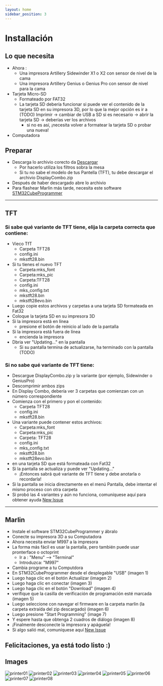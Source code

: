 ```yaml
---
layout: home
sidebar_position: 3
---
```


# Installación
## Lo que necesita
- Ahora :
  - Una impresora Artillery  Sidewinder X1 o X2 con sensor de nivel de la cama
  - Una impresora Artillery Genius o Genius Pro con sensor de nivel para la cama
- Tarjeta Micro-SD
  - Formateado por FAT32
  - La tarjeta SD debería funcionar si puede ver el contenido de la tarjeta SD en su impresora 3D, por lo que la mejor opción es ir a (TODO) Imprimir -> cambiar de USB a SD si es necesario -> abrir la tarjeta SD -> deberías ver los archivos
    - si no es así, ¡necesita volver a formatear la tarjeta SD o probar una nueva!
- Computadora

## Preparar
- Descarga lo archivio corecto da   [Descargar](downloads.mdx)
  - Por hacerlo utiliza los filtros sobra la mesa
  - Si tu no sabe el modelo de tus Pantella (TFT), tu debe descargar el archivio DisplayCombo.zip
- Después de haber descargado abre lo archivio
- Para flashear Marlin más tarde, necesita este software [STM32CubeProgrammer](https://www.st.com/en/development-tools/stm32cubeprog.html#get-software)
---
## TFT
### Si sabe qué variante de TFT tiene, elija la carpeta correcta que contiene:
- Vieco TfT
  - Carpeta TFT28
  - config.ini
  - mkstft28.bin
- Si tu tienes el nuevo TFT
  - Carpeta:mks_font
  - Carpeta:mks_pic
  - Carpeta:TFT28
  - config.ini
  - mks_config.txt
  - mkstft28.bin
  - mkstft28evo.bin
- Luego copie estos archivos y carpetas a una tarjeta SD formateada en Fat32
- Coloque la tarjeta SD en su impresora 3D
- Si la impresora está en línea
  - presione el botón de reinicio al lado de la pantalla
- Si la impresora está fuera de línea
  - encienda la impresora
- Dbria ver "Updating..." en la pantalla
  - Si su pantalla termina de actualizarse, ha terminado con la pantalla (TODO)

### Si no sabe qué variante de TFT tiene:

- Descargue DisplayCombo.zip y la variante (por ejemplo, Sidewinder o GeniusPro)
- Descomprimir ambos zips
- En Display Combo, debería ver 3 carpetas que comienzan con un número correspondiente
- Comienza con el primero y pon el contenido:
  - Carpeta TFT28
  - config.ini
  - mkstft28.bin
- Una variante puede contener estos archivos:
  - Carpeta:mks_font
  - Carpeta:mks_pic
  - Carpeta: TFT28
  - config.ini
  - mks_config.txt
  - mkstft28.bin
  - mkstft28evo.bin
- en una tarjeta SD que está formateada con Fat32
- Si la pantalla se actualiza y puede ver "Updating..."
  - ¡Entonces sabrá qué variante de TFT tiene y debe anotarla o recordarla!
- Si la pantalla se inicia directamente en el menú Pantalla, debe intentar el mismo proceso con otra carpeta
- Si probó las 4 variantes y aún no funciona, comuníquese aquí para obtener ayuda  [New Issue](https://github.com/Dave811/ATSG/issues/new/choose)

---
## Marlin
- Instale el software STM32CubeProgrammer y ábralo
- Conecte su impresora 3D a su Computadora
- Ahora necesita enviar M997 a la impresora
- La forma más fácil es usar la pantalla, pero también puede usar pronterface o octoprint
  - Ir a : "Menu" --> "Terminal"
  - Introduzca: "M997"
- Cambia programe a tu Computdora
- En STM32CubeProgrammer desde el desplegable "USB" (imagen 1)
- Luego haga clic en el botón Actualizar (imagen 2)
- Luego haga clic en conectar (imagen 3)
- Luego haga clic en el botón "Download" (imagen 4)
- verifique que la casilla de verificación de programación esté marcada (imagen 5)
- Luego seleccione con navegar el firmware en la carpeta marlin (la carpeta extraída del zip descargado) (imagen 6)
- Luego presione  "Start Programming" (image 7)
- Y espere hasta que obtenga 2 cuadros de diálogo (imagen 8)
- ¡Finalmente desconecte la impresora y apáguela!
- Si algo salió mal, comuníquese aquí [New Issue](https://github.com/Dave811/ATSG/issues/new/choose)

## Felicitaciones, ya está todo listo :)

## Images

![printer01](pathname://assets/installation/STM32/printer01.png) ![printer02](pathname://assets/installation/STM32/printer02.png) ![printer03](pathname://assets/installation/STM32/printer03.png) ![printer04](pathname://assets/installation/STM32/printer04.png) ![printer05](pathname://assets/installation/STM32/printer05.png) ![printer06](pathname://assets/installation/STM32/printer06.png) ![printer07](pathname://assets/installation/STM32/printer07.png) ![printer08](pathname://assets/installation/STM32/printer08.png)
